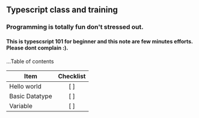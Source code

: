 ## Typescript class and training
### Programming is totally fun don't stressed out.

#### This is typescsript 101 for beginner and this note are few minutes efforts. Please dont complain :).


...Table of contents

| Item   |      Checklist  |
|----------|:-------------:|
| Hello world |  [ ]       |
| Basic Datatype |   [ ]   |
| Variable | [ ]           |